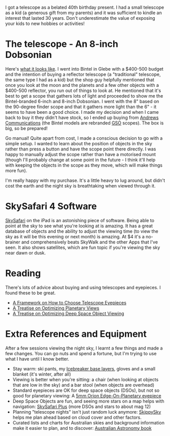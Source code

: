 <!--
.. title: The Night Sky
.. slug: the-night-sky
.. date: 2015/09/05 08:00:00
.. tags: the night sky
.. spellcheck_exceptions: SkySafari,Andrews,Bintel,Glebe,GSO,Dobsonian,brainer,rebranded,DSOs,SkippySky,SkyWalk,th,Optimizing,iPad
.. is_orphan: False
.. link:
.. description:
-->

I got a telescope as a belated 40th birthday present. I had a small telescope as a kid (a generous gift from my parents) and it was sufficient to kindle an interest that lasted 30 years. Don't underestimate the value of exposing your kids to new hobbies or activities!

# The telescope - An 8-inch Dobsonian
Here's [what it looks like](http://www.bintel.com.au/Telescopes/Dobsonian/Bintel-BT202-B-8--Dobsonian/72/productview.aspx). I went into Bintel in Glebe with a $400-500 budget and the intention of buying a reflector telescope (a "traditional" telescope, the same type I had as a kid) but the shop guy helpfully mentioned that once you look at the moon and the planets and a few other objects with a $400-500 reflector, you run out of things to look at. He mentioned that it's best to get a scope that gathers lots of light and proceeded to show me the Bintel-branded 6-inch and 8-inch Dobsonian. I went with the 8" based on the 90-degree finder scope and that it gathers more light than the 6" - it seems to have been a good choice. I made my decision and when I came back to buy it they didn't have stock, so I ended up buying from [Andrews Communications](http://www.andrewscom.com.au/optical-telescopes) (the Bintel models are rebranded [GSO](http://www.gs-telescope.com/content.asp?id=116) scopes). The box is big, so be prepared!

Go manual! Quite apart from cost, I made a conscious decision to go with a simple setup. I wanted to learn about the position of objects in the sky rather than press a button and have the scope point there directly. I was happy to manually adjust the scope rather than have a motorised mount (though I'll probably change at some point in the future - I think it'll help with keeping the objects in the scope as they move, which will make things more fun).

I'm really happy with my purchase. It's a little heavy to lug around, but didn't cost the earth and the night sky is breathtaking when viewed through it.

# SkySafari 4 Software
[SkySafari](http://www.skysafariastronomy.com/products/skysafari/index.html) on the iPad is an astonishing piece of software. Being able to point at the sky to see what you're looking at is amazing. It has a great database of objects and the ability to adjust the viewing time (to view the sky as it will be this evening or next month) is amazing. At $4 it's a no-brainer and comprehensively beats SkyWalk and the other Apps that I've seen. It also shows satellites, which are fun topic if you're viewing the sky near dawn or dusk.

# Reading

There's lots of advice about buying and using telescopes and eyepieces. I found these to be great.

* [A Framework on How to Choose Telescope Eyepieces](http://www.astronomyforum.net/telescope-eyepieces-forum/125501-article-framework-how-choose-telescope-eyepieces.html)
* [A Treatise on Optimizing Planetary Views](http://www.astronomyforum.net/planets/146636-treatise-optimizing-planetary-views.html)
* [A Treatise on Optimizing Deep Space Object Viewing](http://www.astronomyforum.net/deep-sky-objects-forum/152002-treatise-optimizing-dso-observation.html)

# Extra References and Equipment
After a few sessions viewing the night sky, I learnt a few things and made a few changes. You can go nuts and spend a fortune, but I'm trying to use what I have until I know better.

* Stay warm: ski pants, my [Icebreaker base layers](http://au.icebreaker.com/en/mens-baselayers), gloves and a small blanket (it's winter, after all)
* Viewing is better when you're sitting: a chair (when looking at objects that are low in the sky) and a bar stool (when objects are overhead)
* Standard eyepieces are OK for deep space objects (DSOs), but not so good for planetary viewing: A [5mm Orion Edge-On-Planetary eyepiece](http://www.bintel.com.au/Eyepieces-and-Barlows/Orion/Edge-On/Orion-Edge-On-Planetary-5mm/303/productview.aspx)
* Deep Space Objects are fun, and seeing more stars on a map helps with navigation: [SkySafari Plus](http://www.skysafariastronomy.com/products/skysafari/versions.html) (more DSOs and stars to about mag 12)
* Planning "telescope nights" isn't just random luck anymore: [SkippySky](http://www.skippysky.com.au/Compact/Australia/Compact_Oz_Coonabarabran.html) helps me plan ahead based on cloud cover and other factors.
* Curated lists and charts for Australian skies and background information make it easier to plan, and to discover: [Australian Astronomy book](http://www.quasarastronomy.com.au/order.html)
